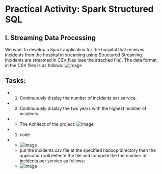# Practical Activity: Spark Structured SQL

## I. Streaming Data Processing
We want to develop a Spark application for the hospital that receives incidents from the hospital in streaming using Structured Streaming. 
Incidents are streamed in CSV files (see the attached file). The data format in the CSV files is as follows:
![image](https://github.com/Yassine-Karimi/SPARK_STREAMING/assets/66490404/aec89716-5ae6-4414-8b7b-f9fe765eab64)

## Tasks:

* 1) Continuously display the number of incidents per service.
* 2) Continuously display the two years with the highest number of incidents.

* * The Achitect of the project: 
![image](https://github.com/Yassine-Karimi/SPARK_STREAMING/assets/66490404/343b9fb3-307e-4720-a9f1-b1b85a2052b6)

* 1) code
*  * ![image](https://github.com/Yassine-Karimi/SPARK_STREAMING/assets/66490404/edd05be7-cea6-46d3-a852-f5ed26e238a5)
   * put the incidents.csv file at the specified hadoop directory then the application will detecte the file and compute the the number of incidents per service as follows:
   * ![image](https://github.com/Yassine-Karimi/SPARK_STREAMING/assets/66490404/f8bc0269-43df-4af1-a42b-16c29dabe279)


     
